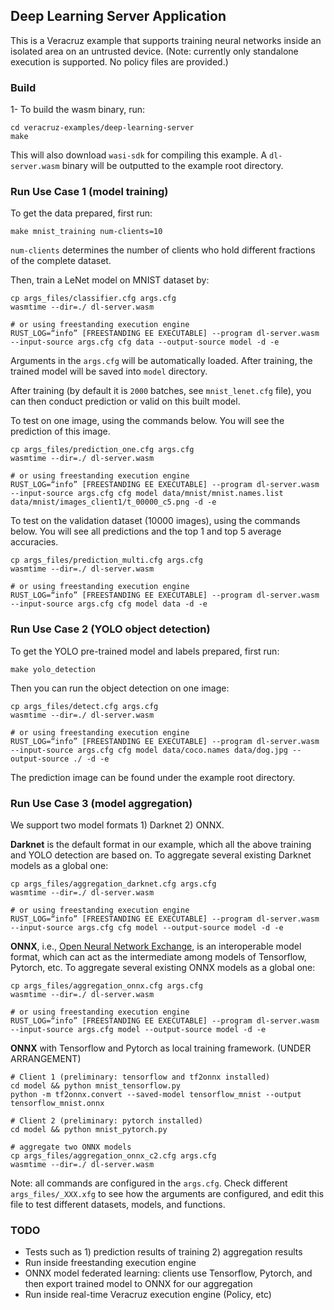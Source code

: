 ## Deep Learning Server Application

This is a Veracruz example that supports training neural networks inside an isolated area on an untrusted device.
(Note: currently only standalone execution is supported. No policy files are provided.)


### Build

1- To build the wasm binary, run:
```
cd veracruz-examples/deep-learning-server
make
```
This will also download `wasi-sdk` for compiling this example. A `dl-server.wasm` binary will be outputted to the example root directory.


### Run Use Case  1 (model training)

To get the data prepared, first run:
```
make mnist_training num-clients=10
```
`num-clients` determines the number of clients who hold different fractions of the complete dataset.

Then, train a LeNet model on MNIST dataset by:
```
cp args_files/classifier.cfg args.cfg
wasmtime --dir=./ dl-server.wasm

# or using freestanding execution engine
RUST_LOG=“info” [FREESTANDING EE EXECUTABLE] --program dl-server.wasm --input-source args.cfg cfg data --output-source model -d -e
```

Arguments in the `args.cfg` will be automatically loaded. After training, the trained model will be saved into `model` directory.

After training (by default it is `2000` batches, see `mnist_lenet.cfg` file), you can then conduct prediction or valid on this built model.

To test on one image, using the commands below. You will see the prediction of this image.
```
cp args_files/prediction_one.cfg args.cfg
wasmtime --dir=./ dl-server.wasm

# or using freestanding execution engine
RUST_LOG=“info” [FREESTANDING EE EXECUTABLE] --program dl-server.wasm --input-source args.cfg cfg model data/mnist/mnist.names.list data/mnist/images_client1/t_00000_c5.png -d -e
```

To test on the validation dataset (10000 images), using the commands below. You will see all predictions and the top 1 and top 5 average accuracies.
```
cp args_files/prediction_multi.cfg args.cfg
wasmtime --dir=./ dl-server.wasm

# or using freestanding execution engine
RUST_LOG=“info” [FREESTANDING EE EXECUTABLE] --program dl-server.wasm --input-source args.cfg cfg model data -d -e
```


### Run Use Case 2 (YOLO object detection)

To get the YOLO pre-trained model and labels prepared, first run:
```
make yolo_detection
```

Then you can run the object detection on one image:
```
cp args_files/detect.cfg args.cfg
wasmtime --dir=./ dl-server.wasm

# or using freestanding execution engine
RUST_LOG=“info” [FREESTANDING EE EXECUTABLE] --program dl-server.wasm --input-source args.cfg cfg model data/coco.names data/dog.jpg --output-source ./ -d -e
```

The prediction image can be found under the example root directory.


### Run Use Case 3 (model aggregation)

We support two model formats 1) Darknet 2) ONNX.

**Darknet** is the default format in our example, which all the above training and YOLO detection are based on.
To aggregate several existing Darknet models as a global one:
```
cp args_files/aggregation_darknet.cfg args.cfg
wasmtime --dir=./ dl-server.wasm

# or using freestanding execution engine
RUST_LOG=“info” [FREESTANDING EE EXECUTABLE] --program dl-server.wasm --input-source args.cfg cfg model --output-source model -d -e
```

**ONNX**, i.e., [Open Neural Network Exchange](https://onnx.ai/), is an interoperable model format, which can act as the intermediate among models of Tensorflow, Pytorch, etc.
To aggregate several existing ONNX models as a global one:
```
cp args_files/aggregation_onnx.cfg args.cfg
wasmtime --dir=./ dl-server.wasm

# or using freestanding execution engine
RUST_LOG=“info” [FREESTANDING EE EXECUTABLE] --program dl-server.wasm --input-source args.cfg model --output-source model -d -e
```

**ONNX** with Tensorflow and Pytorch as local training framework. (UNDER ARRANGEMENT)
```
# Client 1 (preliminary: tensorflow and tf2onnx installed)
cd model && python mnist_tensorflow.py
python -m tf2onnx.convert --saved-model tensorflow_mnist --output tensorflow_mnist.onnx

# Client 2 (preliminary: pytorch installed)
cd model && python mnist_pytorch.py

# aggregate two ONNX models
cp args_files/aggregation_onnx_c2.cfg args.cfg
wasmtime --dir=./ dl-server.wasm
```


Note: all commands are configured in the `args.cfg`. Check different `args_files/_XXX.xfg` to see how the arguments are configured, and edit this file to test different datasets, models, and functions.


### TODO
- Tests such as 1) prediction results of training 2) aggregation results
- Run inside freestanding execution engine
- ONNX model federated learning: clients use Tensorflow, Pytorch, and then export trained model to ONNX for our aggregation
- Run inside real-time Veracruz execution engine (Policy, etc)